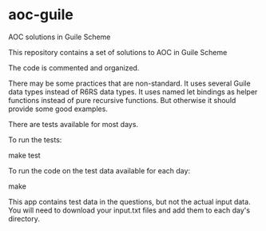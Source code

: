# aoc-guile

AOC solutions in Guile Scheme

This repository contains a set of solutions to AOC in Guile Scheme

The code is commented and organized.

There may be some practices that are non-standard.  It uses several
Guile data types instead of R6RS data types.  It uses named let
bindings as helper functions instead of pure recursive functions.  But
otherwise it should provide some good examples.

There are tests available for most days.

To run the tests:

make test

To run the code on the test data available for each day:

make

This app contains test data in the questions, but not the actual input
data.  You will need to download your input.txt files and add them to
each day's directory.
